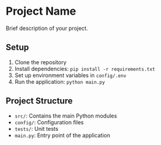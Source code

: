 # Project Name

Brief description of your project.

## Setup

1. Clone the repository
2. Install dependencies: `pip install -r requirements.txt`
3. Set up environment variables in `config/.env`
4. Run the application: `python main.py`

## Project Structure

- `src/`: Contains the main Python modules
- `config/`: Configuration files
- `tests/`: Unit tests
- `main.py`: Entry point of the application